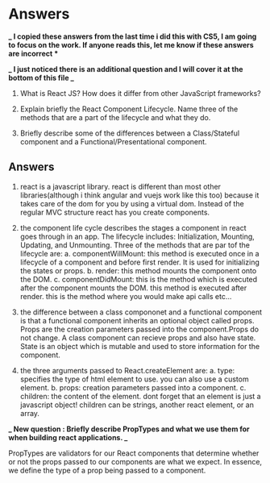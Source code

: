 # Answers

**\_ I copied these answers from the last time i did this with CS5, I am going to focus on the work. If anyone reads this, let me know if these answers are incorrect \***

**_ I just noticed there is an additional question and I will cover it at the bottom of this file _**

1.  What is React JS? How does it differ from other JavaScript frameworks?

2)  Explain briefly the React Component Lifecycle. Name three of the methods that are a part of the lifecycle and what they do.

3.  Briefly describe some of the differences between a Class/Stateful component and a Functional/Presentational component.

## Answers

1.  react is a javascript library. react is different than most other libraries(although i think angular and vuejs work like this too) because it
    takes care of the dom for you by using a virtual dom. Instead of the regular
    MVC structure react has you create components.

2.  the component life cycle describes the stages a component in react goes
    through in an app. The lifecycle includes: Initialization, Mounting,
    Updating, and Unmounting. Three of the methods that are par tof the lifecycle
    are: a. componentWillMount: this method is executed once in a lifecycle of a
    component and before first render. It is used for initializing the states or
    props. b. render: this method mounts the component onto the DOM. c.
    componentDidMount: this is the method which is executed after the component
    mounts the DOM. this method is executed after render. this is the method
    where you would make api calls etc...

3.  the difference between a class compononet and a functional component is that
    a functional component inherits an optional object called props. Props are
    the creation parameters passed into the component.Props do not change. A
    class component can recieve props and also have state. State is an object
    which is mutable and used to store information for the component.

4.  the three arguments passed to React.createElement are: a. type: specifies the
    type of html element to use. you can also use a custom element. b. props:
    creation parameters passed into a component. c. children: the content of the
    element. dont forget that an element is just a javascript object! children
    can be strings, another react element, or an array.

**_ New question : Briefly describe PropTypes and what we use them for when building react applications. _**

PropTypes are validators for our React components that determine whether or not the props passed to our components are what we expect. In essence, we define the type of a prop being passed to a component.
